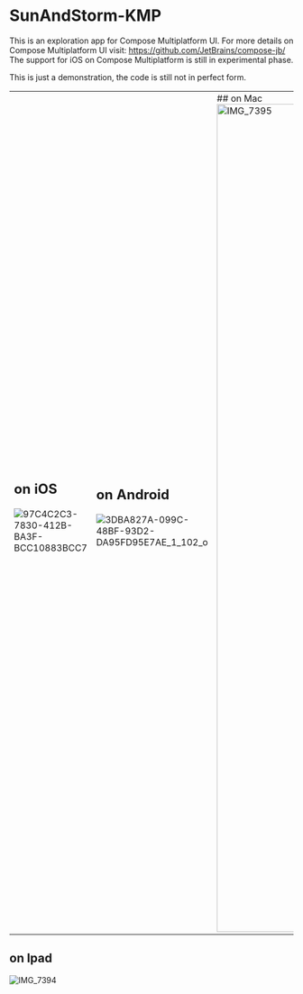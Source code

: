 # SunAndStorm-KMP

This is an exploration app for Compose Multiplatform UI.
For more details on Compose Multiplatform UI visit: https://github.com/JetBrains/compose-jb/
The support for iOS on Compose Multiplatform is still in experimental phase.

This is just a demonstration, the code is still not in perfect form.

<table>
<tr>
<td>

## on iOS

![97C4C2C3-7830-412B-BA3F-BCC10883BCC7](https://user-images.githubusercontent.com/20141043/231501271-bcf05533-52eb-4e67-80a4-521b540cdeb3.jpeg)

</td>
<td>

## on Android

![3DBA827A-099C-48BF-93D2-DA95FD95E7AE_1_102_o](https://user-images.githubusercontent.com/20141043/231501455-cc002886-5bd4-43bd-96cc-640767fcd2dc.jpeg)

</td>
<td>
## on Mac
<img width="1470" alt="IMG_7395" src="https://user-images.githubusercontent.com/20141043/231501984-f3c37ac4-5724-4410-ae2e-37197a00daff.PNG">

</td>
</tr>
</table>

## on Ipad

![IMG_7394](https://user-images.githubusercontent.com/20141043/231502727-b5601bef-3b39-472c-a8f2-430c097a13aa.PNG)


